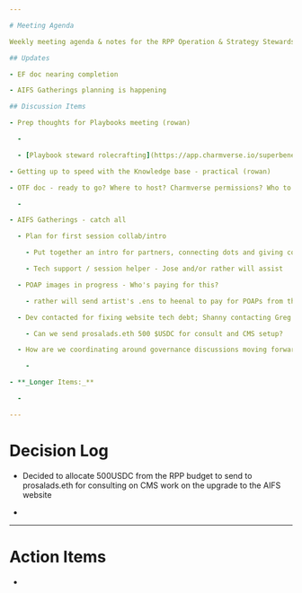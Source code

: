 ```yaml
---

# Meeting Agenda

Weekly meeting agenda & notes for the RPP Operation & Strategy Stewards team.

## Updates

- EF doc nearing completion

- AIFS Gatherings planning is happening

## Discussion Items

- Prep thoughts for Playbooks meeting (rowan)

  -  

  - [Playbook steward rolecrafting](https://app.charmverse.io/superbenefit/playbooks-steward-rolecrafting-9636964970849953)

- Getting up to speed with the Knowledge base - practical (rowan)

- OTF doc - ready to go? Where to host? Charmverse permissions? Who to share? (rowan)

  -  

- AIFS Gatherings - catch all

  - Plan for first session collab/intro

    - Put together an intro for partners, connecting dots and giving context, call to action / learn more

    - Tech support / session helper - Jose and/or rather will assist

  - POAP images in progress - Who's paying for this?

    - rather will send artist's .ens to heenal to pay for POAPs from the CXI Safe

  - Dev contacted for fixing website tech debt; Shanny contacting Greg for page updates

    - Can we send prosalads.eth 500 $USDC for consult and CMS setup?

  - How are we coordinating around governance discussions moving forward?

    - 

- **_Longer Items:_**

  - 

---
```


# Decision Log

- Decided to allocate 500USDC from the RPP budget to send to prosalads.eth for consulting on CMS work on the upgrade to the AIFS website 

- 

---

# Action Items

- 